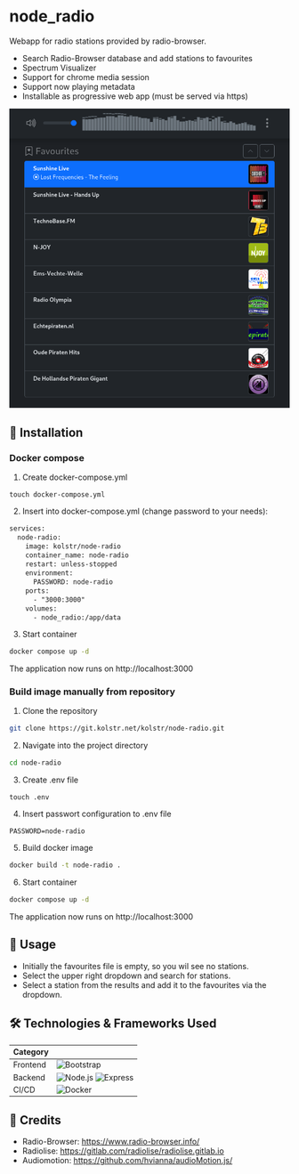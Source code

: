 # node_radio
Webapp for radio stations provided by radio-browser.

- Search Radio-Browser database and add stations to favourites
- Spectrum Visualizer
- Support for chrome media session
- Support now playing metadata
- Installable as progressive web app (must be served via https)

![Projekt Screenshot](screenshot.png)

## 🚀 Installation 

### Docker compose

1. Create docker-compose.yml
```shsh
touch docker-compose.yml
```

2. Insert into docker-compose.yml (change password to your needs):
```
services:
  node-radio:
    image: kolstr/node-radio
    container_name: node-radio
    restart: unless-stopped
    environment:
      PASSWORD: node-radio
    ports:
      - "3000:3000"
    volumes:
      - node_radio:/app/data
```

3. Start container
```sh
docker compose up -d
```
The application now runs on http://localhost:3000

### Build image manually from repository

1. Clone the repository
```sh
git clone https://git.kolstr.net/kolstr/node-radio.git
```

2. Navigate into the project directory
```sh
cd node-radio
```

3. Create .env file
```shsh
touch .env
```

4. Insert passwort configuration to .env file
```
PASSWORD=node-radio
```

5. Build docker image
```sh
docker build -t node-radio .
```

6. Start container
```sh
docker compose up -d
```

The application now runs on http://localhost:3000

## 📖 Usage
- Initially the favourites file is empty, so you wil see no stations.
- Select the upper right dropdown and search for stations. 
- Select a station from the results and add it to the favourites via the dropdown.

## 🛠️ Technologies & Frameworks Used  
| Category     |  |
|-------------|------------|
| Frontend    | ![Bootstrap](https://img.shields.io/badge/Bootstrap-7952B3?style=for-the-badge&logo=bootstrap&logoColor=white) |
| Backend     | ![Node.js](https://img.shields.io/badge/Node.js-43853D?style=for-the-badge&logo=node.js&logoColor=white) ![Express](https://img.shields.io/badge/Express-000000?style=for-the-badge&logo=express&logoColor=white)  |
| CI/CD       | ![Docker](https://img.shields.io/badge/Docker-2496ED?style=for-the-badge&logo=docker&logoColor=white) | 

## 📌 Credits
- Radio-Browser: https://www.radio-browser.info/
- Radiolise: https://gitlab.com/radiolise/radiolise.gitlab.io
- Audiomotion: https://github.com/hvianna/audioMotion.js/
